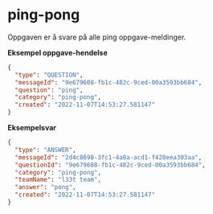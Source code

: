 # ping-pong

Oppgaven er å svare på alle ping oppgave-meldinger.

**Eksempel oppgave-hendelse**

```json
{
  "type": "QUESTION",
  "messageId": "9e679608-fb1c-482c-9ced-00a3593bb684",
  "question": "ping",
  "category": "ping-pong",
  "created": "2022-11-07T14:53:27.581147"
}
```

**Eksempelsvar**

```json
{
  "type": "ANSWER",
  "messageId": "2d4c8698-3fc1-4a8a-acd1-f428eea303aa",
  "questionId": "9e679608-fb1c-482c-9ced-00a3593bb684",
  "category": "ping-pong",
  "teamName": "l33t team",
  "answer": "pong",
  "created": "2022-11-07T14:53:27.581147"
}
```
